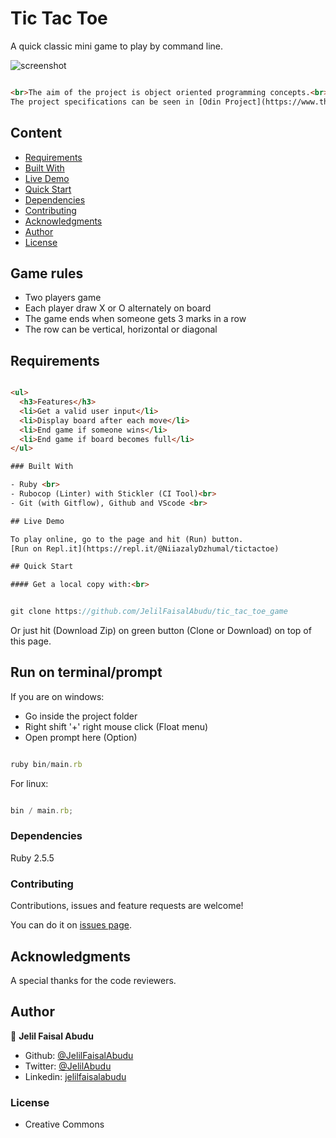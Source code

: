 # Tic Tac Toe

 A quick classic mini game to play by command line.

![screenshot](#)

```html

<br>The aim of the project is object oriented programming concepts.<br>
The project specifications can be seen in [Odin Project](https://www.theodinproject.com/courses/ruby-programming/lessons/oop)

```

## Content

- [Requirements](#requirements)
- [Built With](#built-with)
- [Live Demo](#live-demo)
- [Quick Start](#quick-start)
- [Dependencies](#dependencies)
- [Contributing](#contributing)
- [Acknowledgments](#acknowledgments)
- [Author](#author)
- [License](#license)

## Game rules

- Two players game
- Each player draw X or O alternately on board
- The game ends when someone gets 3 marks in a row
- The row can be vertical, horizontal or diagonal

## Requirements

```html

<ul>
  <h3>Features</h3>
  <li>Get a valid user input</li>
  <li>Display board after each move</li>
  <li>End game if someone wins</li>
  <li>End game if board becomes full</li>
</ul>

### Built With

- Ruby <br>
- Rubocop (Linter) with Stickler (CI Tool)<br>
- Git (with Gitflow), Github and VScode <br>

## Live Demo

To play online, go to the page and hit (Run) button.
[Run on Repl.it](https://repl.it/@NiiazalyDzhumal/tictactoe)

## Quick Start

#### Get a local copy with:<br>

```

```js

git clone https://github.com/JelilFaisalAbudu/tic_tac_toe_game

```

Or just hit (Download Zip) on green button (Clone or Download) on top of this page.

## Run on terminal/prompt

If you are on windows:

- Go inside the project folder
- Right shift '+' right mouse click (Float menu)
- Open prompt here (Option)

```js

ruby bin/main.rb

```

For linux:

```js

bin / main.rb;

```

### Dependencies

Ruby 2.5.5

### Contributing

Contributions, issues and feature requests are welcome!

You can do it on [issues page](https://github.com/NiiazalyDzhumaliev/tic_tac_toe/issues).

## Acknowledgments

A special thanks for the code reviewers.

## Author

👤 **Jelil Faisal Abudu**

- Github: [@JelilFaisalAbudu](https://github.com/JelilFaisalAbudu)
- Twitter: [@JelilAbudu](https://twitter.com/jelilabudu)
- Linkedin: [jelilfaisalabudu](https://linkedin.com/in/jelilfaisalabudu)

### License

- Creative Commons
